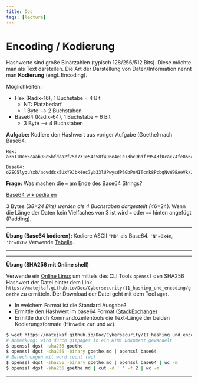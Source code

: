 ```yaml
---
title: Doc
tags: [lecture]
---
```


# Encoding / Kodierung

Hashwerte sind große Binärzahlen (typisch 128/256/512 Bits). Diese möchte man als Text darstellen.
Die Art der Darstellung von Daten/Information nennt man **Kodierung** (engl. Encoding).

Möglichkeiten:
- Hex (Radix-16), 1 Buchstabe = 4 Bit
  - NT: Platzbedarf
  - 1 Byte --> 2 Buchstaben
- Base64 (Radix-64), 1 Buchstabe = 6 Bit
  - 3 Byte --> 4 Buchstaben

**Aufgabe:**
Kodiere den Hashwert aus voriger Aufgabe (Goethe) nach Base64.

```
Hex:
a36110e65caab98c5bfdaa2f75d731e54c58f496e4e1e73bc9bdf79543f0cac74fe866cfa0d21372793c3dc6ea36f5bd04079593f25d991e72d7fd558f1082c9

Base64:
o2EQ5lyquYxb/aovddcx5UxY9Jbk4ec7yb33lUPwysdP6GbPoNITcnk8PcbqNvW9BAeVk/JdmR5y1/1VjxCCyQ==
```

**Frage:** Was machen die `=` am Ende des Base64 Strings?

[Base64 wikipedia en](https://en.wikipedia.org/wiki/Base64)

3 Bytes (3*8=24 Bits) werden als 4 Buchstaben dargestellt (4*6=24).
Wenn die Länge der Daten kein Vielfaches von 3 ist wird `=` oder `==` hinten angefügt (Padding).

---

**Übung (Base64 kodieren):**
Kodiere ASCII `"Nb"` als Base64.
`'N'=0x4e`, `'b'=0x62`
Verwende [Tabelle](https://en.wikipedia.org/wiki/Base64#Base64_table).

---



---

**Übung (SHA256 mit Online shell)**

Verwende ein [Online Linux](https://bellard.org/jslinux/) um mittels des CLI Tools `openssl` den SHA256 Hashwert der Datei hinter dem Link `https://matejkaf.github.io/Doc/Cybersecurity/11_hashing_und_encoding/goethe` zu ermitteln. Der Download der Datei geht mit dem Tool `wget`.

- In welchem Format ist die Standard Ausgabe?
- Ermittle den Hashwert im base64 Format ([StackExchange](https://unix.stackexchange.com/questions/3675/how-can-i-get-a-base64-encoded-shax-on-the-cli))
- Ermittle durch Kommandozeilentools die Text-Länge der beiden Kodierungsformate (Hinweis: `cut` und `wc`).

```bash
$ wget https://matejkaf.github.io/Doc/Cybersecurity/11_hashing_und_encoding/goethe
# Anmerkung: wird durch gitpages in ein HTML Dokument gewandelt
$ openssl dgst -sha256 goethe
$ openssl dgst -sha256 -binary goethe.md | openssl base64
# Berechnungen mit word count (wc)
$ openssl dgst -sha256 -binary goethe.md | openssl base64 | wc -m
$ openssl dgst -sha256 goethe.md | cut -d ' ' -f 2 | wc -m

```

---

